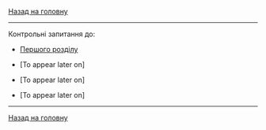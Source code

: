 <!--DEBUG-->

[Назад на головну](../README.md)

---

Контрольні запитання до:

- [Першого розділу](chapter-1.md)

- [To appear later on]

- [To appear later on]

- [To appear later on]

---

[Назад на головну](../README.md)